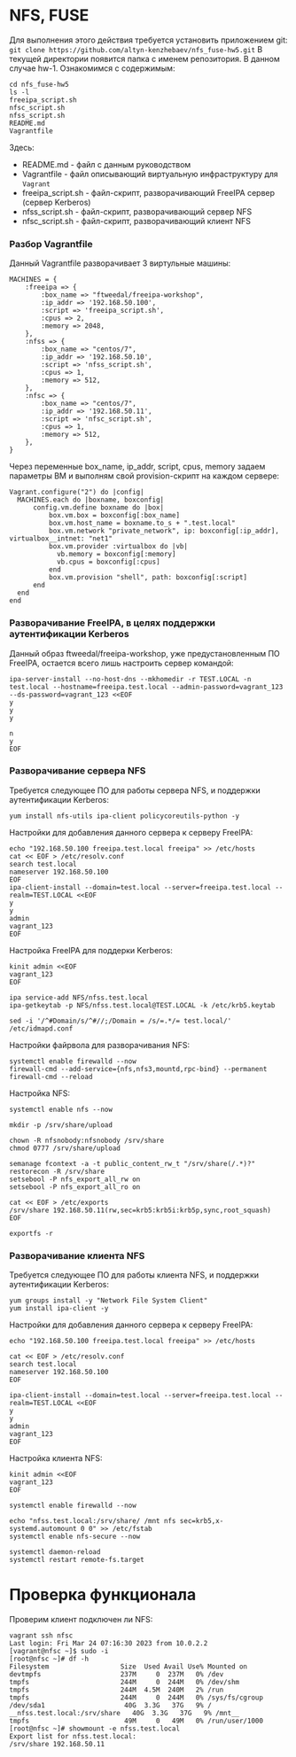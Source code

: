 #  NFS, FUSE 
Для выполнения этого действия требуется установить приложением git:
`git clone https://github.com/altyn-kenzhebaev/nfs_fuse-hw5.git`
В текущей директории появится папка с именем репозитория. В данном случае hw-1. Ознакомимся с содержимым:
```
cd nfs_fuse-hw5
ls -l
freeipa_script.sh
nfsc_script.sh
nfss_script.sh
README.md
Vagrantfile
```
Здесь:
- README.md - файл с данным руководством
- Vagrantfile - файл описывающий виртуальную инфраструктуру для `Vagrant`
- freeipa_script.sh - файл-скрипт, разворачивающий FreeIPA сервер (сервер Kerberos)
- nfss_script.sh - файл-скрипт, разворачивающий сервер NFS
- nfsc_script.sh - файл-скрипт, разворачивающий клиент NFS
### Разбор Vagrantfile
Данный Vagrantfile разворачивает 3 виртульные машины:
```
MACHINES = {
    :freeipa => {
        :box_name => "ftweedal/freeipa-workshop",
        :ip_addr => '192.168.50.100',
        :script => 'freeipa_script.sh',
        :cpus => 2,
        :memory => 2048,
    },
    :nfss => {
        :box_name => "centos/7",
        :ip_addr => '192.168.50.10',
        :script => 'nfss_script.sh',
        :cpus => 1,
        :memory => 512,
    },
    :nfsc => {
        :box_name => "centos/7",
        :ip_addr => '192.168.50.11',
        :script => 'nfsc_script.sh',
        :cpus => 1,
        :memory => 512,
    },
}
```
Через переменные box_name, ip_addr, script, cpus, memory задаем параметры ВМ и выполням свой provision-скрипт на каждом сервере:
```
Vagrant.configure("2") do |config|
  MACHINES.each do |boxname, boxconfig|
      config.vm.define boxname do |box|
          box.vm.box = boxconfig[:box_name]
          box.vm.host_name = boxname.to_s + ".test.local"
          box.vm.network "private_network", ip: boxconfig[:ip_addr], virtualbox__intnet: "net1"
          box.vm.provider :virtualbox do |vb|
            vb.memory = boxconfig[:memory]
            vb.cpus = boxconfig[:cpus] 	        
          end
          box.vm.provision "shell", path: boxconfig[:script]
      end
  end
end
```
### Разворачивание FreeIPA, в целях поддержки аутентификации Kerberos
Данный образ ftweedal/freeipa-workshop, уже предустановленным ПО FreeIPA, остается всего лишь настроить сервер командой:
```
ipa-server-install --no-host-dns --mkhomedir -r TEST.LOCAL -n test.local --hostname=freeipa.test.local --admin-password=vagrant_123 --ds-password=vagrant_123 <<EOF
y
y
y

n
y
EOF
```
### Разворачивание сервера NFS
Требуется следующее ПО для работы сервера NFS, и поддержки аутентификации Kerberos:
```
yum install nfs-utils ipa-client policycoreutils-python -y
```
Настройки для добавления данного сервера к серверу FreeIPA:
```
echo "192.168.50.100 freeipa.test.local freeipa" >> /etc/hosts
cat << EOF > /etc/resolv.conf 
search test.local
nameserver 192.168.50.100
EOF
ipa-client-install --domain=test.local --server=freeipa.test.local --realm=TEST.LOCAL <<EOF
y
y
admin
vagrant_123
EOF
```
Настройка FreeIPA для поддерки Kerberos:
```
kinit admin <<EOF
vagrant_123
EOF

ipa service-add NFS/nfss.test.local
ipa-getkeytab -p NFS/nfss.test.local@TEST.LOCAL -k /etc/krb5.keytab

sed -i '/^#Domain/s/^#//;/Domain = /s/=.*/= test.local/' /etc/idmapd.conf
```
Настройки файрвола для разворачивания NFS:
```
systemctl enable firewalld --now
firewall-cmd --add-service={nfs,nfs3,mountd,rpc-bind} --permanent
firewall-cmd --reload
```
Настройка NFS:
```
systemctl enable nfs --now

mkdir -p /srv/share/upload 

chown -R nfsnobody:nfsnobody /srv/share 
chmod 0777 /srv/share/upload

semanage fcontext -a -t public_content_rw_t "/srv/share(/.*)?"
restorecon -R /srv/share
setsebool -P nfs_export_all_rw on
setsebool -P nfs_export_all_ro on

cat << EOF > /etc/exports 
/srv/share 192.168.50.11(rw,sec=krb5:krb5i:krb5p,sync,root_squash) 
EOF

exportfs -r
```
### Разворачивание клиента NFS
Требуется следующее ПО для работы клиента NFS, и поддержки аутентификации Kerberos:
```
yum groups install -y "Network File System Client"
yum install ipa-client -y
```
Настройки для добавления данного сервера к серверу FreeIPA:
```
echo "192.168.50.100 freeipa.test.local freeipa" >> /etc/hosts

cat << EOF > /etc/resolv.conf 
search test.local
nameserver 192.168.50.100
EOF

ipa-client-install --domain=test.local --server=freeipa.test.local --realm=TEST.LOCAL <<EOF
y
y
admin
vagrant_123
EOF
```
Настройка клиента NFS:
```
kinit admin <<EOF
vagrant_123
EOF

systemctl enable firewalld --now

echo "nfss.test.local:/srv/share/ /mnt nfs sec=krb5,x-systemd.automount 0 0" >> /etc/fstab 
systemctl enable nfs-secure --now

systemctl daemon-reload 
systemctl restart remote-fs.target
```
# Проверка функционала
Проверим клиент подключен ли NFS:
```
vagrant ssh nfsc
Last login: Fri Mar 24 07:16:30 2023 from 10.0.2.2
[vagrant@nfsc ~]$ sudo -i
[root@nfsc ~]# df -h
Filesystem                  Size  Used Avail Use% Mounted on
devtmpfs                    237M     0  237M   0% /dev
tmpfs                       244M     0  244M   0% /dev/shm
tmpfs                       244M  4.5M  240M   2% /run
tmpfs                       244M     0  244M   0% /sys/fs/cgroup
/dev/sda1                    40G  3.3G   37G   9% /
__nfss.test.local:/srv/share   40G  3.3G   37G   9% /mnt__
tmpfs                        49M     0   49M   0% /run/user/1000
[root@nfsc ~]# showmount -e nfss.test.local
Export list for nfss.test.local:
/srv/share 192.168.50.11
```